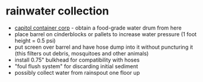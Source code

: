 # rainwater collection
* [capitol container corp](http://capitolcontainer.com/) - obtain a food-grade water drum from here
* place barrel on cinderblocks or pallets to increase water pressure (1 foot height = 0.5 psi)
* put screen over barrel and have hose dump into it without puncturing it (this filters out debris, mosquitoes and other animals)
* install 0.75" bulkhead for compatibility with hoses
* "foul flush system" for discarding initial sediment
* possibly collect water from rainspout one floor up
